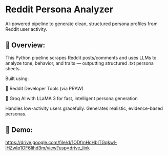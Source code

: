 # Reddit Persona Analyzer

AI-powered pipeline to generate clean, structured persona profiles from Reddit user activity.

## 🚀 Overview:

This Python pipeline scrapes Reddit posts/comments and uses LLMs to analyze tone, behavior, and traits — outputting structured .txt persona sheets.

Built using:

🔧 Reddit Developer Tools (via PRAW)

🧠 Groq AI with LLaMA 3 for fast, intelligent persona generation

Handles low-activity users gracefully.
Generates realistic, evidence-based personas.

## 🎥 Demo:
https://drive.google.com/file/d/1ODfmHcHbITGqkwl-lHZwIp1OF6Iihd3m/view?usp=drive_link

